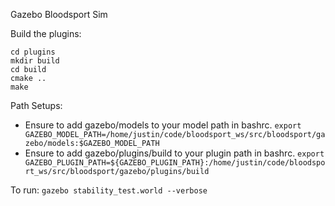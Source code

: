 Gazebo Bloodsport Sim

Build the plugins:
```
cd plugins
mkdir build
cd build
cmake ..
make
```

Path Setups:
- Ensure to add gazebo/models to your model path in bashrc.  `export GAZEBO_MODEL_PATH=/home/justin/code/bloodsport_ws/src/bloodsport/gazebo/models:$GAZEBO_MODEL_PATH`
- Ensure to add gazebo/plugins/build to your plugin path in bashrc.  `export GAZEBO_PLUGIN_PATH=${GAZEBO_PLUGIN_PATH}:/home/justin/code/bloodsport_ws/src/bloodsport/gazebo/plugins/build`

To run:
`gazebo stability_test.world --verbose`
